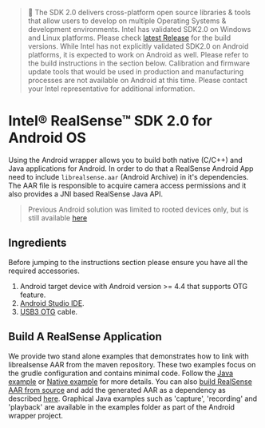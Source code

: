 >:pushpin: The SDK 2.0 delivers cross-platform open source libraries & tools that allow users to develop on multiple Operating Systems & development environments.  Intel has validated SDK2.0 on Windows and Linux platforms. Please check [latest Release](https://github.com/IntelRealSense/librealsense/releases) for the build versions.  While Intel has not explicitly validated SDK2.0 on Android platforms, it is expected to work on Android as well. Please refer to the build instructions in the section below. Calibration and firmware update tools that would be used in production and manufacturing processes are not available on Android at this time.  Please contact your Intel representative for additional information.

# Intel&reg; RealSense&trade; SDK 2.0 for Android OS

Using the Android wrapper allows you to build both native (C/C++) and Java applications for Android.
In order to do that a RealSense Android App need to include `librealsense.aar` (Android Archive) in it's dependencies.
The AAR file is responsible to acquire camera access permissions and it also provides a JNI based RealSense Java API.

> Previous Android solution was limited to rooted devices only, but is still available [here](https://github.com/IntelRealSense/librealsense/tree/v2.18.1/doc/android)

## Ingredients
Before jumping to the instructions section please ensure you have all the required accessories. 
1. Android target device with Android version >= 4.4 that supports OTG feature.
2. [Android Studio IDE](https://developer.android.com/studio).
3. [USB3 OTG](https://en.wikipedia.org/wiki/USB_On-The-Go) cable.

## Build A RealSense Application
We provide two stand alone examples that demonstrates how to link with librealsense AAR from the maven repository.
These two examples focus on the grudle configuration and contains minimal code.
Follow the [Java example](../wrappers/android/examples/java_example/readme.md) or [Native example](../wrappers/android/examples/native_example/readme.md) for more details.
You can also [build RealSense AAR from source](../wrappers/android/readme.md) and add the generated AAR as a dependency as described [here](https://developer.android.com/studio/projects/android-library#AddDependency).
Graphical Java examples such as 'capture', 'recording' and 'playback' are available in the examples folder as part of the Android wrapper project.
